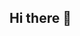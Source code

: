 ## Hi there 👋

<!--
**Varunkkumar/Varunkkumar** is a ✨ _special_ ✨ repository because its `README.md` (this file) appears on your GitHub profile.

Here are some ideas to get you started:

👋 Hello! I am Varun, a hardworking and enthusiastic student of Velammal Engineering College, pursuing my major in the department of Electronics and Communication Engineering (ECE).

🔍 I am currently exploring the realms of electronics, information technology, website development, and digital systems. My vision is to use the latest technology to design innovative solutions and contribute to the continuously changing tech sector.

💬 Let’s team up and make our ideas a reality! I’m always on the lookout for new projects, ideas, and learning/growth opportunities.

⚡ Fun fact: I’m a tech fanatic who enjoys trying out new gadgets and keeping on top of the latest trends in tech.
-->
